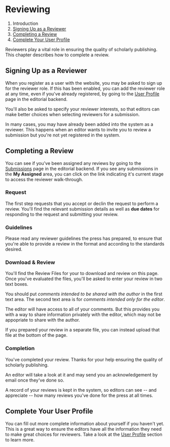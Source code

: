 # Reviewing

1. Introduction
2. [Signing Up as a Reviewer](reviewing#sign-up)
3. [Completing a Review](reviewing#complete-review)
4. [Complete Your User Profile](reviewing#complete-user-profile)

Reviewers play a vital role in ensuring the quality of scholarly publishing. This chapter describes how to complete a review.

## <a name="sign-up"></a>Signing Up as a Reviewer

When you register as a user with the website, you may be asked to sign up for the reviewer role. If this has been enabled, you can add the reviewer role at any time, even if you've already registered, by going to the [User Profile](user-profile) page in the editorial backend.

You'll also be asked to specify your reviewer interests, so that editors can make better choices when selecting reviewers for a submission.

In many cases, you may have already been added into the system as a reviewer. This happens when an editor wants to invite you to review a submission but you're not yet registered in the system.

## <a name="complete-review"></a>Completing a Review

You can see if you've been assigned any reviews by going to the [Submissions](submissions) page in the editorial backend. If you see any submissions in the **My Assigned** area, you can click on the link indicating it's current stage to access the reviewer walk-through.

### <a name="complete-review-request"></a>Request

The first step requests that you accept or declin the request to perform a review. You'll find the relevant submission details as well as **due dates** for responding to the request and submitting your review.

### <a name="complete-review-guidelines"></a>Guidelines

Please read any reviewer guidelines the press has prepared, to ensure that you're able to provide a review in the format and according to the standards desired.

### <a name="complete-review-review"></a>Download & Review

You'll find the Review Files for your to download and review on this page. Once you've evaluated the files, you'll be asked to enter your review in two text boxes.

You should put *comments intended to be shared with the author* in the first text area. The second text area is for *comments intended only for the editor*.

The editor will have access to all of your comments. But this provides you with a way to share information privately with the editor, which may not be appopriate to share with the author.

If you prepared your review in a separate file, you can instead upload that file at the bottom of the page.

### <a name="complete-review-completion"></a>Completion

You've completed your review. Thanks for your help ensuring the quality of scholarly publishing.

An editor will take a look at it and may send you an acknowledgement by email once they've done so.

A record of your reviews is kept in the system, so editors can see -- and appreciate -- how many reviews you've done for the press at all times.

## <a name="complete-user-profile"></a>Complete Your User Profile

You can fill out more complete information about yourself if you haven't yet. This is a great way to ensure the editors have all the information they need to make great choices for reviewers. Take a look at the [User Profile](user-profile) section to learn more.
